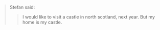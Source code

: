 <!-- internal -->


> Stefan said:
> > I would like to visit a castle in north scotland, next year.
> But my home is my castle.
